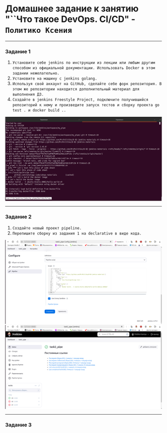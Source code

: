 # Домашнее задание к занятию "``Что такое DevOps. СI/СD" - `Политико Ксения`

---

### Задание 1

1. `Установите себе jenkins по инструкции из лекции или любым другим способом из официальной документации. Использовать Docker в этом задании нежелательно.`
2. `Установите на машину с jenkins golang.`
3. `Используя свой аккаунт на GitHub, сделайте себе форк репозитория. В этом же репозитории находится дополнительный материал для выполнения ДЗ.`
4. `Создайте в jenkins Freestyle Project, подключите получившийся репозиторий к нему и произведите запуск тестов и сборку проекта go test . и docker build ..`


![Лог jenkins](./img/task1.png)


---

### Задание 2

1. `Создайте новый проект pipeline.`
2. `Перепишите сборку из задания 1 на declarative в виде кода.`

![Лог jenkins](./img/task2_1.png)
![Лог jenkins](./img/task2_2.png)

---

### Задание 3
